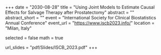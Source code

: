 +++
date = "2030-08-28"
title = "Using Joint Models to Estimate Causal Effects for Salvage Therapy after Prostatectomy"
abstract = ""
abstract_short = ""
event = "International Society for Clinical Biostatistics Annual Conference"
event_url = "https://www.iscb2023.info/"
location = "Milan, Italy"

selected = false
math = true

url_slides = "pdf/Slides/ISCB_2023.pdf"
+++
